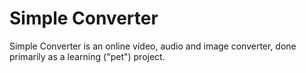 # Simple Converter

Simple Converter is an online video, audio and image converter, done primarily as a learning ("pet") project.
